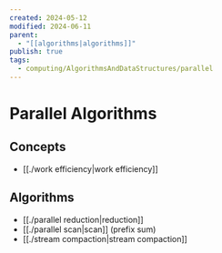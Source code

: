 ```yaml
---
created: 2024-05-12
modified: 2024-06-11
parent:
  - "[[algorithms|algorithms]]"
publish: true
tags:
  - computing/AlgorithmsAndDataStructures/parallel
---
```


# Parallel Algorithms
## Concepts
- [[./work efficiency|work efficiency]]

## Algorithms
- [[./parallel reduction|reduction]]
- [[./parallel scan|scan]] (prefix sum)
- [[./stream compaction|stream compaction]]